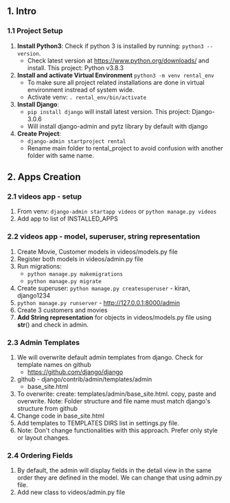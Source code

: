 ## 1. Intro
### 1.1 Project Setup
1. **Install Python3**: Check if python 3 is installed by running: `python3 --version`.
    - Check latest version at https://www.python.org/downloads/ and install. This project: Python v3.8.3
2. **Install and activate Virtual Environment** `python3 -m venv rental_env`
    - To make sure all project related installations are done in virtual environment instread of system wide.
    - Activate venv: `. rental_env/bin/activate`
3. **Install Django**:
    - `pip install django` will install latest version. This project: Django-3.0.6
    - Will install django-admin and pytz library by default with django
4. **Create Project**:
    - `django-admin startproject rental`
    - Rename main folder to rental_project to avoid confusion with another folder with same name.

## 2. Apps Creation
### 2.1 videos app - setup
1. From venv: `django-admin startapp videos` or `python manage.py videos`
2. Add app to list of INSTALLED_APPS

### 2.2 videos app - model, superuser, string representation
1. Create Movie, Customer models in videos/models.py file
2. Register both models in videos/admin.py file
3. Run migrations:
    - `python manage.py makemigrations`
    - `python manage.py migrate`
4. Create superuser: `python manage.py createsuperuser` - kiran, django1234
5. `python manage.py runserver` - http://127.0.0.1:8000/admin
6. Create 3 customers and movies
7. **Add String representation** for objects in videos/models.py file using __str__() and check in admin.

### 2.3 Admin Templates
1. We will overwrite default admin templates from django. Check for template names on github
    - https://github.com/django/django
2. github - django/contrib/admin/templates/admin
    - base_site.html
3. To overwrite: create: templates/admin/base_site.html. copy, paste and overwrite. Note: Folder structure and file name must match django's structure from github
4. Change code in base_site.html
5. Add templates to TEMPLATES DIRS list in settings.py file.
6. Note: Don't change functionalities with this approach. Prefer only style or layout changes.

### 2.4 Ordering Fields
1. By default, the admin will display fields in the detail view in the same order they are defined in the model. We can change that using admin.py file.
2. Add new class to videos/admin.py file

